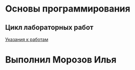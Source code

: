 # Основы программирования
## Цикл лабораторных работ

[Указания к работам](resources/directions.md)
# Выполнил Морозов Илья
